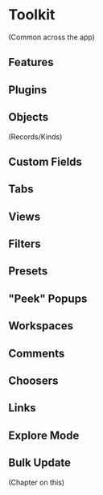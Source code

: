 
# Toolkit #

(Common across the app)

## Features ##

## Plugins ##

## Objects ##

(Records/Kinds)

## Custom Fields ##

## Tabs ##

## Views ##

## Filters ##

## Presets ##

## "Peek" Popups ##

## Workspaces ##

## Comments ##

## Choosers ##

## Links ##

## Explore Mode ##

## Bulk Update ##

(Chapter on this)



